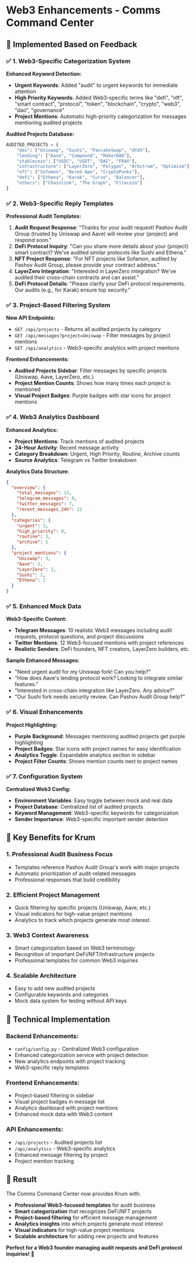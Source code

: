 # Web3 Enhancements - Comms Command Center

## 🎯 **Implemented Based on Feedback**

### ✅ **1. Web3-Specific Categorization System**

**Enhanced Keyword Detection:**
- **Urgent Keywords**: Added "audit" to urgent keywords for immediate attention
- **High Priority Keywords**: Added Web3-specific terms like "defi", "nft", "smart contract", "protocol", "token", "blockchain", "crypto", "web3", "dao", "governance"
- **Project Mentions**: Automatic high-priority categorization for messages mentioning audited projects

**Audited Projects Database:**
```python
AUDITED_PROJECTS = {
    "dex": ["Uniswap", "Sushi", "PancakeSwap", "dYdX"],
    "lending": ["Aave", "Compound", "MakerDAO"],
    "stablecoin": ["USDC", "USDT", "DAI", "FRAX"],
    "infrastructure": ["LayerZero", "Polygon", "Arbitrum", "Optimism"],
    "nft": ["Sofamon", "Bored Ape", "CryptoPunks"],
    "defi": ["Ethena", "Karak", "Curve", "Balancer"],
    "others": ["Chainlink", "The Graph", "Filecoin"]
}
```

### ✅ **2. Web3-Specific Reply Templates**

**Professional Audit Templates:**
1. **Audit Request Response**: "Thanks for your audit request! Pashov Audit Group (trusted by Uniswap and Aave) will review your {project} and respond soon."
2. **DeFi Protocol Inquiry**: "Can you share more details about your {project} smart contract? We've audited similar protocols like Sushi and Ethena."
3. **NFT Project Response**: "For NFT projects like Sofamon, audited by Pashov Audit Group, please provide your contract address."
4. **LayerZero Integration**: "Interested in LayerZero integration? We've audited their cross-chain contracts and can assist."
5. **DeFi Protocol Details**: "Please clarify your DeFi protocol requirements. Our audits (e.g., for Karak) ensure top security."

### ✅ **3. Project-Based Filtering System**

**New API Endpoints:**
- `GET /api/projects` - Returns all audited projects by category
- `GET /api/messages?project=Uniswap` - Filter messages by project mentions
- `GET /api/analytics` - Web3-specific analytics with project mentions

**Frontend Enhancements:**
- **Audited Projects Sidebar**: Filter messages by specific projects (Uniswap, Aave, LayerZero, etc.)
- **Project Mention Counts**: Shows how many times each project is mentioned
- **Visual Project Badges**: Purple badges with star icons for project mentions

### ✅ **4. Web3 Analytics Dashboard**

**Enhanced Analytics:**
- **Project Mentions**: Track mentions of audited projects
- **24-Hour Activity**: Recent message activity
- **Category Breakdown**: Urgent, High Priority, Routine, Archive counts
- **Source Analytics**: Telegram vs Twitter breakdown

**Analytics Data Structure:**
```json
{
  "overview": {
    "total_messages": 15,
    "telegram_messages": 8,
    "twitter_messages": 7,
    "recent_messages_24h": 12
  },
  "categories": {
    "urgent": 3,
    "high_priority": 8,
    "routine": 3,
    "archive": 1
  },
  "project_mentions": {
    "Uniswap": 3,
    "Aave": 2,
    "LayerZero": 2,
    "Sushi": 1,
    "Ethena": 1
  }
}
```

### ✅ **5. Enhanced Mock Data**

**Web3-Specific Content:**
- **Telegram Messages**: 10 realistic Web3 messages including audit requests, protocol questions, and project discussions
- **Twitter Mentions**: 12 Web3-focused mentions with project references
- **Realistic Senders**: DeFi founders, NFT creators, LayerZero builders, etc.

**Sample Enhanced Messages:**
- "Need urgent audit for my Uniswap fork! Can you help?"
- "How does Aave's lending protocol work? Looking to integrate similar features."
- "Interested in cross-chain integration like LayerZero. Any advice?"
- "Our Sushi fork needs security review. Can Pashov Audit Group help?"

### ✅ **6. Visual Enhancements**

**Project Highlighting:**
- **Purple Background**: Messages mentioning audited projects get purple highlighting
- **Project Badges**: Star icons with project names for easy identification
- **Analytics Toggle**: Expandable analytics section in sidebar
- **Project Filter Counts**: Shows mention counts next to project names

### ✅ **7. Configuration System**

**Centralized Web3 Config:**
- **Environment Variables**: Easy toggle between mock and real data
- **Project Database**: Centralized list of audited projects
- **Keyword Management**: Web3-specific keywords for categorization
- **Sender Importance**: Web3-specific important sender detection

## 🚀 **Key Benefits for Krum**

### **1. Professional Audit Business Focus**
- Templates reference Pashov Audit Group's work with major projects
- Automatic prioritization of audit-related messages
- Professional responses that build credibility

### **2. Efficient Project Management**
- Quick filtering by specific projects (Uniswap, Aave, etc.)
- Visual indicators for high-value project mentions
- Analytics to track which projects generate most interest

### **3. Web3 Context Awareness**
- Smart categorization based on Web3 terminology
- Recognition of important DeFi/NFT/Infrastructure projects
- Professional templates for common Web3 inquiries

### **4. Scalable Architecture**
- Easy to add new audited projects
- Configurable keywords and categories
- Mock data system for testing without API keys

## 🎯 **Technical Implementation**

### **Backend Enhancements:**
- `config/config.py` - Centralized Web3 configuration
- Enhanced categorization service with project detection
- New analytics endpoints with project tracking
- Web3-specific reply templates

### **Frontend Enhancements:**
- Project-based filtering in sidebar
- Visual project badges in message list
- Analytics dashboard with project mentions
- Enhanced mock data with Web3 content

### **API Enhancements:**
- `/api/projects` - Audited projects list
- `/api/analytics` - Web3-specific analytics
- Enhanced message filtering by project
- Project mention tracking

## 🎉 **Result**

The Comms Command Center now provides Krum with:
- **Professional Web3-focused templates** for audit business
- **Smart categorization** that recognizes DeFi/NFT projects
- **Project-based filtering** for efficient message management
- **Analytics insights** into which projects generate most interest
- **Visual indicators** for high-value project mentions
- **Scalable architecture** for adding new projects and features

**Perfect for a Web3 founder managing audit requests and DeFi protocol inquiries! 🚀**
